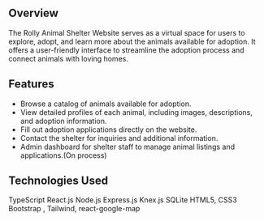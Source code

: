

## Overview

The Rolly Animal Shelter Website serves as a virtual space for users to explore, adopt, and learn more about the animals available for adoption. It offers a user-friendly interface to streamline the adoption process and connect animals with loving homes.

## Features

- Browse a catalog of animals available for adoption.
- View detailed profiles of each animal, including images, descriptions, and adoption information.
- Fill out adoption applications directly on the website.
- Contact the shelter for inquiries and additional information.
- Admin dashboard for shelter staff to manage animal listings and applications.(On process)

## Technologies Used
TypeScript
React.js
Node.js
Express.js
Knex.js
SQLite
HTML5, CSS3
Bootstrap , Tailwind,
react-google-map











